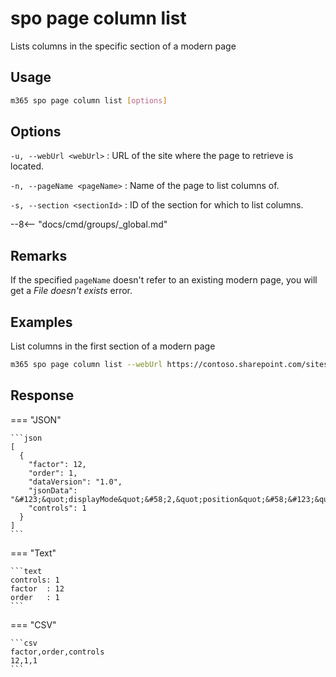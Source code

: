 # spo page column list

Lists columns in the specific section of a modern page

## Usage

```sh
m365 spo page column list [options]
```

## Options

`-u, --webUrl <webUrl>`
: URL of the site where the page to retrieve is located.

`-n, --pageName <pageName>`
: Name of the page to list columns of.

`-s, --section <sectionId>`
: ID of the section for which to list columns.

--8<-- "docs/cmd/groups/_global.md"

## Remarks

If the specified `pageName` doesn't refer to an existing modern page, you will get a _File doesn't exists_ error.

## Examples

List columns in the first section of a modern page

```sh
m365 spo page column list --webUrl https://contoso.sharepoint.com/sites/team-a --pageName home.aspx --section 1
```


## Response

=== "JSON"

    ```json
    [
      {
        "factor": 12,
        "order": 1,
        "dataVersion": "1.0",
        "jsonData": "&#123;&quot;displayMode&quot;&#58;2,&quot;position&quot;&#58;&#123;&quot;sectionFactor&quot;&#58;12,&quot;sectionIndex&quot;&#58;1,&quot;zoneIndex&quot;&#58;1&#125;&#125;",
        "controls": 1
      }
    ]
    ```

=== "Text"

    ```text
    controls: 1
    factor  : 12
    order   : 1
    ```

=== "CSV"

    ```csv
    factor,order,controls
    12,1,1
    ```
